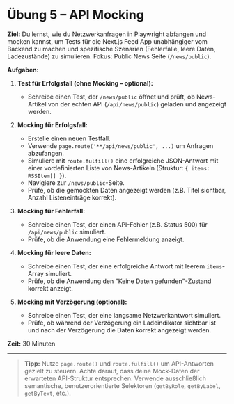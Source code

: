 # Übung 5 – API Mocking

**Ziel:**
Du lernst, wie du Netzwerkanfragen in Playwright abfangen und mocken kannst, um Tests für die Next.js Feed App unabhängiger vom Backend zu machen und spezifische Szenarien (Fehlerfälle, leere Daten, Ladezustände) zu simulieren. Fokus: Public News Seite (`/news/public`).

**Aufgaben:**

1. **Test für Erfolgsfall (ohne Mocking – optional):**
   - Schreibe einen Test, der `/news/public` öffnet und prüft, ob News-Artikel von der echten API (`/api/news/public`) geladen und angezeigt werden.

2. **Mocking für Erfolgsfall:**
   - Erstelle einen neuen Testfall.
   - Verwende `page.route('**/api/news/public', ...)` um Anfragen abzufangen.
   - Simuliere mit `route.fulfill()` eine erfolgreiche JSON-Antwort mit einer vordefinierten Liste von News-Artikeln (Struktur: `{ items: RSSItem[] }`).
   - Navigiere zur `/news/public`-Seite.
   - Prüfe, ob die gemockten Daten angezeigt werden (z.B. Titel sichtbar, Anzahl Listeneinträge korrekt).

3. **Mocking für Fehlerfall:**
   - Schreibe einen Test, der einen API-Fehler (z.B. Status 500) für `/api/news/public` simuliert.
   - Prüfe, ob die Anwendung eine Fehlermeldung anzeigt.

4. **Mocking für leere Daten:**
   - Schreibe einen Test, der eine erfolgreiche Antwort mit leerem `items`-Array simuliert.
   - Prüfe, ob die Anwendung den "Keine Daten gefunden"-Zustand korrekt anzeigt.

5. **Mocking mit Verzögerung (optional):**
   - Schreibe einen Test, der eine langsame Netzwerkantwort simuliert.
   - Prüfe, ob während der Verzögerung ein Ladeindikator sichtbar ist und nach der Verzögerung die Daten korrekt angezeigt werden.

**Zeit:** 30 Minuten

---

> **Tipp:** Nutze `page.route()` und `route.fulfill()` um API-Antworten gezielt zu steuern. Achte darauf, dass deine Mock-Daten der erwarteten API-Struktur entsprechen. Verwende ausschließlich semantische, benutzerorientierte Selektoren (`getByRole`, `getByLabel`, `getByText`, etc.).

